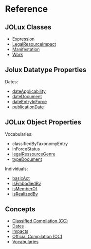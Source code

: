 # Reference

## JOLux Classes

- [Expression](#Expression)
- [LegalResourceImpact](#LegalResourceImpact)
- [Manifestation](#Manifestation)
- [Work](#Work)

## Jolux Datatype Properties

Dates:

- [dateApplicability](#dateApplicability)
- [dateDocument](#dateDocument)
- [dateEntryInForce](#dateEntryInForce)
- [publicationDate](#publicationDate)

## JOLux Object Properties

Vocabularies:

- classifiedByTaxonomyEntry
- inForceStatus
- [legalRessourceGenre](vocabularies.md#type-of-the-act)
- [typeDocument](vocabularies.md#text-types)

Individuals:

- [basicAct](#basicAct)
- [isEmbodiedBy](#isEmbodiedBy)
- [isMemberOf](#isMemberOf)
- [isRealizedBy](#isRealizedBy)

## Concepts

- [Classified Compilation (CC)](classified_compilation.md)
- [Dates](dates.md)
- [Impacts](impacts.md)
- [Official Compilation (OC)](official_compilation.md)
- [Vocabularies](vocabularies.md)